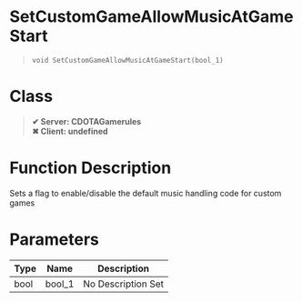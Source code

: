 # SetCustomGameAllowMusicAtGameStart
> `void SetCustomGameAllowMusicAtGameStart(bool_1)`
# Class
> __✔ Server: CDOTAGamerules__  
> __✖ Client: undefined__  
# Function Description
Sets a flag to enable/disable the default music handling code for custom games
# Parameters
Type|Name|Description
--|--|--
bool|bool_1|No Description Set
